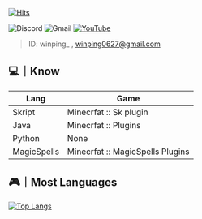 [![Hits](https://hits.seeyoufarm.com/api/count/incr/badge.svg?url=https%3A%2F%2Fgithub.com%2Fwinping%2Fwinping&count_bg=%2379C83D&title_bg=%23555555&icon=aiqfome.svg&icon_color=%235DFFC6&title=&edge_flat=false)](https://hits.seeyoufarm.com)

![Discord](https://img.shields.io/badge/Discord-%235865F2.svg?style=for-the-badge&logo=discord&logoColor=white) ![Gmail](https://img.shields.io/badge/Gmail-D14836?style=for-the-badge&logo=gmail&logoColor=white) [![YouTube](https://img.shields.io/badge/YouTube-%23FF0000.svg?style=for-the-badge&logo=YouTube&logoColor=white)](https://www.youtube.com/channel/UCx5HdZp8oXdUeYW3AWnq9fQ)
> ID: winping_ , winping0627@gmail.com
##  💻｜Know

| Lang | Game |
| ------ | ----------- |
| Skript | Minecrfat :: Sk plugin|
| Java | Minecrfat :: Plugins |
| Python | None|
| MagicSpells | Minecrfat :: MagicSpells Plugins |

## 🎮｜Most Languages

﻿[![Top Langs](https://github-readme-stats.vercel.app/api/top-langs/?username=winping&langs_count=4&layout=compact&theme=dark)](https://github.com/winping/_01_Test)

﻿
